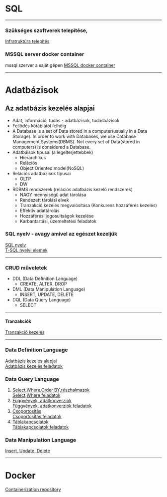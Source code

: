 # SQL  
---  
### Szükséges szoftverek telepítése, 
[Infratruktúra telepítés](./00-Infrastruktura.md)  

### MSSQL server docker container
mssql szerver a saját gépen
[MSSQL docker container](./mssqldocker.md)  

--- 

# Adatbázisok 

## Az adatbázis kezelés alapjai  
- Adat, információ, tudás - adatbázisok, tudásbázisok  
- Fejlődés kőtáblától felhőig  
- A Database is a set of Data stored in a computer(usually in a Data Storage). In order to work with Databases, we use Database Management Systems(DBMS). Not every set of Data(stored in computers) is considered a Database.  
- Adatbáisok típusai (a legelterjettebbek)  
    * Hierarchikus  
    * Relációs   
    * Object Oriented model(NoSQL)  
- Relációs adatbázisok típusai  
    * OLTP  
    * DW   
- RDBMS rendszerek (relációs adatbázis kezelő rendszerek)
    * NAGY mennyiségű adat tárolása
    * Rendezett tárolási elvek
    * Tranzakció kezelés megvalósítása (Konkurens hozzáférés kezelés)
    * Effektív adattárolás
    * Hozzáférési jogosultságok kezelése
    * Karbantartási, üzemeltetési feladatok 

### SQL nyelv - avagy amivel az egészet kezeljük
[SQL nyelv](https://e-learning.training360.com/courses/take/1bevezetes-az-sql-server-hasznalataba/lessons/10708968-a-t-sql-nyelvek)  
[T-SQL nyelvi elemek](https://e-learning.training360.com/courses/take/1bevezetes-az-sql-server-hasznalataba/lessons/10709002-a-t-sql-fontosabb-nyelvi-elemei)

---   

### CRUD műveletek
* DDL (Data Definition Language)
    - CREATE, ALTER, DROP
* DML (Data Manipulation Language)
    - INSERT, UPDATE, DELETE
* DQL (Data Query Language)
    - SELECT

---  

#### Tranzakciók
[Tranzakció kezelés](./03-transactions.md)  

---  

### Data Definition Language
[Adatbázis kezelés alapjai](./01-Adatbazis.md)  
[Adatbázis kezelés feladatok](./exercises/01-Adatbazis-feladatok.md)       

### Data Query Language
1. [Select,Where,Order BY,részhalmazok](./02-dql1-select-where.md)  
    [Select,Where feladatok](./exercises/02-dql1-select-where-feladatok.md)  
2. [Függvények, adatkonverziók](./02-dql2-functions.md)  
    [Függvények, adatkonverziók feladatok](./exercises/02-dql2-functions-feladatok.md)  
3. [Csoportosítás](./02-dql3-groupby.md)  
    [Csoportosítás feladatok](./exercises/02-dql3-groupby-feladatok_3.md)  
4. [Táblakapcsolatok](./02-dql4-join.md)  
    [Táblakapcsolatok feladatok](./exercises/02-dql4-join-feladatok.md)  

### Data Manipulation Language
[Insert, Update, Delete](./04-dml1-insert-update-delete.md)  

---  

# Docker
[Containerization repository](https://github.com/Progmaster-Bootcamp-2022-CSharp/Containerization)  